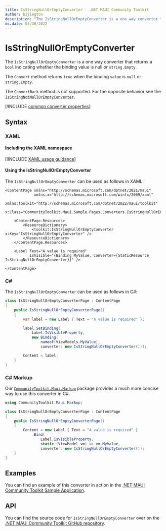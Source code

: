 ```yaml
---
title: IsStringNullOrEmptyConverter - .NET MAUI Community Toolkit
author: bijington
description: "The IsStringNullOrEmptyConverter is a one way converter that returns a bool indicating whether the binding value is null or string.Empty."
ms.date: 03/30/2022
---
```


# IsStringNullOrEmptyConverter

The `IsStringNullOrEmptyConverter` is a one way converter that returns a `bool` indicating whether the binding value is null or `string.Empty`.

The `Convert` method returns `true` when the binding `value` is `null` or `string.Empty`.

The `ConvertBack` method is not supported. For the opposite behavior see the [`IsStringNotNullOrEmptyConverter`](is-string-not-null-or-empty-converter.md).

[!INCLUDE [common converter properties](../includes/communitytoolkit-converter.md)]

## Syntax

### XAML

#### Including the XAML namespace

[!INCLUDE [XAML usage guidance](../includes/xaml-usage.md)]

#### Using the IsStringNullOrEmptyConverter

The `IsStringNullOrEmptyConverter` can be used as follows in XAML:

```xaml
<ContentPage xmlns="http://schemas.microsoft.com/dotnet/2021/maui"
             xmlns:x="http://schemas.microsoft.com/winfx/2009/xaml"
             xmlns:toolkit="http://schemas.microsoft.com/dotnet/2022/maui/toolkit"
             x:Class="CommunityToolkit.Maui.Sample.Pages.Converters.IsStringNullOrEmptyConverterPage">

    <ContentPage.Resources>
        <ResourceDictionary>
            <toolkit:IsStringNullOrEmptyConverter x:Key="IsStringNullOrEmptyConverter" />
        </ResourceDictionary>
    </ContentPage.Resources>

    <Label Text="A value is required"
           IsVisible="{Binding MyValue, Converter={StaticResource IsStringNullOrEmptyConverter}}" />

</ContentPage>
```

### C#

The `IsStringNullOrEmptyConverter` can be used as follows in C#:

```csharp
class IsStringNullOrEmptyConverterPage : ContentPage
{
    public IsStringNullOrEmptyConverterPage()
    {
        var label = new Label { Text = "A value is required" };

		label.SetBinding(
			Label.IsVisibleProperty,
			new Binding(
				nameof(ViewModels.MyValue),
				converter: new IsStringNullOrEmptyConverter()));

		Content = label;
    }
}
```

### C# Markup

Our [`CommunityToolkit.Maui.Markup`](../markup/markup.md) package provides a much more concise way to use this converter in C#.

```csharp
using CommunityToolkit.Maui.Markup;

class IsStringNullOrEmptyConverterPage : ContentPage
{
    public IsStringNullOrEmptyConverterPage()
    {
        Content = new Label { Text = "A value is required" }
            .Bind(
                Label.IsVisibleProperty,
                static (ViewModel vm) => vm.MyValue,
                converter: new IsStringNullOrEmptyConverter());
    }
}
```

## Examples

You can find an example of this converter in action in the [.NET MAUI Community Toolkit Sample Application](https://github.com/CommunityToolkit/Maui/blob/main/samples/CommunityToolkit.Maui.Sample/Pages/Converters/IsStringNullOrEmptyConverterPage.xaml).

## API

You can find the source code for `IsStringNullOrEmptyConverter` over on the [.NET MAUI Community Toolkit GitHub repository](https://github.com/CommunityToolkit/Maui/blob/main/src/CommunityToolkit.Maui/Converters/IsStringNullOrEmptyConverter.shared.cs).
